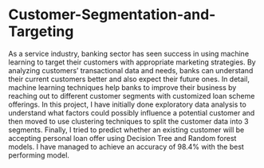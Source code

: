 # Customer-Segmentation-and-Targeting
As a service industry, banking sector has seen success in using machine learning to target their customers with appropriate marketing strategies. By analyzing customers’ transactional data and needs, banks can understand their current customers better and also expect their future ones. In detail, machine learning techniques help banks to improve their business by reaching out to different customer segments with customized loan scheme offerings. In this project, I have initially done exploratory data analysis to understand what factors could possibly influence a potential customer and then moved to use clustering techniques to split the customer data into 3 segments. Finally, I tried to predict whether an existing customer will be accepting personal loan offer using Decision Tree and Random forest models. I have managed to achieve an accuracy of 98.4% with the best performing model.

